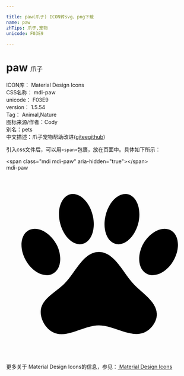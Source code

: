 ```yaml
---

title: paw(爪子) ICON转svg、png下载
name: paw
zhTips: 爪子,宠物
unicode: F03E9

---
```


# paw  <small style="font-size: 60%;font-weight: 100">爪子</small>


<div class="detail-page">
<p>
<span>
ICON库：
<span class="badge-secondary badge">Material Design Icons</span> 
</span>
<br/>
<span>
CSS名称：
<span class="badge-secondary badge">mdi-paw</span> 
</span>
<br/>
<span>
unicode：
<span class="badge-secondary badge">F03E9</span> 
</span>
<br/>
<span>
version：
<span class="badge-secondary badge">1.5.54</span> 
</span>
<br/>
<span>Tag：
<span class="badge-light badge">Animal,Nature</span>
</span>
<br/>
<span>图标来源/作者：<span class="badge-light badge">Cody</span></span> 
<br/>
<span>别名：<span class="badge-light badge">pets</span></span><br/><span class="zh-detail">中文描述：<span class="badge-primary badge">爪子</span><span class="badge-primary badge">宠物</span><span class="help-link"><span>帮助改进</span>(<a href="https://gitee.com/liuwave/icon-helper/edit/master/json/material/paw.json" target="_blank" rel="noopener noreferrer">gitee</a><a href="https://github.com/liuwave/icon-helper/edit/master/json/material/paw.json" target="_blank" rel="noopener noreferrer">github</a></span>)</span><br/>
</p>
</div>
<div class="alert alert-dark">
  <i class="mdi mdi-paw mdi-48px"></i>
  <i class="mdi mdi-paw mdi-36px"></i>
  <i class="mdi mdi-paw mdi-24px"></i>
  <i class="mdi mdi-paw mdi-18px"></i>
</div>
<div>
  <p>引入css文件后，可以用<code>&lt;span&gt;</code>包裹，放在页面中。具体如下所示：    
  </p>
  <div class="alert alert-primary" style="font-size: 14px">
    &lt;span class="mdi mdi-paw" aria-hidden="true"&gt;&lt;/span&gt;
    <copy-btn content='<span class="mdi mdi-paw" aria-hidden="true"></span>'></copy-btn>
  </div>
  <div class="alert alert-secondary">
    <i class="mdi mdi-paw"
    style="font-size: 24px"
    aria-hidden="true"></i> mdi-paw
    <copy-btn content="mdi-paw" btn-title="复制图标名称"></copy-btn>
  </div>
</div>
<div id="svg" class="svg-wrap">
<svg xmlns="http://www.w3.org/2000/svg" viewBox="0 0 24 24"><path d="M8.35,3C9.53,2.83 10.78,4.12 11.14,5.9C11.5,7.67 10.85,9.25 9.67,9.43C8.5,9.61 7.24,8.32 6.87,6.54C6.5,4.77 7.17,3.19 8.35,3M15.5,3C16.69,3.19 17.35,4.77 17,6.54C16.62,8.32 15.37,9.61 14.19,9.43C13,9.25 12.35,7.67 12.72,5.9C13.08,4.12 14.33,2.83 15.5,3M3,7.6C4.14,7.11 5.69,8 6.5,9.55C7.26,11.13 7,12.79 5.87,13.28C4.74,13.77 3.2,12.89 2.41,11.32C1.62,9.75 1.9,8.08 3,7.6M21,7.6C22.1,8.08 22.38,9.75 21.59,11.32C20.8,12.89 19.26,13.77 18.13,13.28C17,12.79 16.74,11.13 17.5,9.55C18.31,8 19.86,7.11 21,7.6M19.33,18.38C19.37,19.32 18.65,20.36 17.79,20.75C16,21.57 13.88,19.87 11.89,19.87C9.9,19.87 7.76,21.64 6,20.75C5,20.26 4.31,18.96 4.44,17.88C4.62,16.39 6.41,15.59 7.47,14.5C8.88,13.09 9.88,10.44 11.89,10.44C13.89,10.44 14.95,13.05 16.3,14.5C17.41,15.72 19.26,16.75 19.33,18.38Z" /></svg>
</div>
<detail full-name='mdi-paw'></detail>
    
<div><p>更多关于 Material Design Icons的信息，参见：<a target="_blank" href="https://iconhelper.cn/material.html"> Material Design Icons</a>
</p></div>
